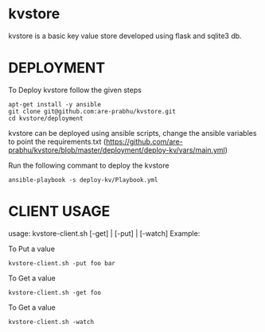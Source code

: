# kvstore

kvstore is a basic key value store developed using flask and sqlite3 db.


# DEPLOYMENT

To Deploy kvstore follow the given steps

```
apt-get install -y ansible
git clone git@github.com:are-prabhu/kvstore.git
cd kvstore/deployment
```
kvstore can be deployed using ansible scripts, 
change the ansible variables to point the requirements.txt (https://github.com/are-prabhu/kvstore/blob/master/deployment/deploy-kv/vars/main.yml)

Run the following commant to deploy the kvstore

```
ansible-playbook -s deploy-kv/Playbook.yml
```


# CLIENT USAGE

usage: kvstore-client.sh [-get] | [-put] | [-watch]
Example: 

To Put a value 
```
kvstore-client.sh -put foo bar 
```

To Get a value 
```
kvstore-client.sh -get foo 
```

To Get a value 
```
kvstore-client.sh -watch 
```
